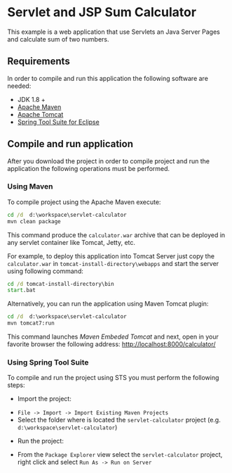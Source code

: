 Servlet and JSP Sum Calculator
==============================

This example is a web application that use Servlets an Java Server Pages and calculate sum of two numbers.
 

Requirements
------------
In order to compile and run this application the following software are needed:

* JDK 1.8 +
* [Apache Maven](https://maven.apache.org) 
* [Apache Tomcat](https://tomcat.apache.org)
* [Spring Tool Suite for Eclipse](https://spring.io/tools)

Compile and run application
----------------------------
After you download the project in order to compile project and run the application the following operations must be performed.  

### Using Maven
To compile project using the Apache Maven execute:
``` bat
cd /d  d:\workspace\servlet-calculator
mvn clean package
```
This command produce the `calculator.war` archive that can be deployed in any servlet container like Tomcat, Jetty, etc.  

For example, to deploy this application into Tomcat Server just copy the `calculator.war` in `tomcat-install-directory\webapps` and start the server using following command:

``` bat
cd /d tomcat-install-directory\bin
start.bat
```

Alternatively, you can run the application using Maven Tomcat plugin:

``` bat
cd /d  d:\workspace\servlet-calculator
mvn tomcat7:run
```
This command launches _Maven Embeded Tomcat_ and next, open in your favorite browser the following address: [http://localhost:8000/calculator/](http://localhost:8000/calculator/)


### Using Spring Tool Suite

To compile and run the project using STS you must perform the following steps:

* Import the project:
 - `File -> Import -> Import Existing Maven Projects`
 -  Select the folder where is located the `servlet-calculator` project (e.g. `d:\workspace\servlet-calculator`)
* Run the project:
 - From the `Package Explorer` view select the  `servlet-calculator` project, right click and select `Run As -> Run on Server`
